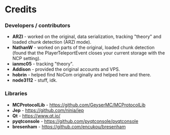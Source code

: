 # Credits

### Developers / contributors
 - **ARZI** - worked on the original, data serialization, tracking "theory" and loaded chunk detection (ARZI mode).
 - **NathanW** - worked on parts of the original, loaded chunk detection (found that the PlayerTeleportEvent closes your current storage with the NCP setting).
 - **ianmc05** - tracking "theory".
 - **Addison** - provided the original accounts and VPS.
 - **hobrin** - helped find NoCom originally and helped here and there.
 - **node3112** - stuff, idk.

### Libraries
 - **MCProtocolLib** - https://github.com/GeyserMC/MCProtocolLib
 - **Jep** - https://github.com/ninia/jep
 - **Qt** - https://www.qt.io/
 - **pyqtconsole** - https://github.com/pyqtconsole/pyqtconsole
 - **bresenham** - https://github.com/encukou/bresenham
